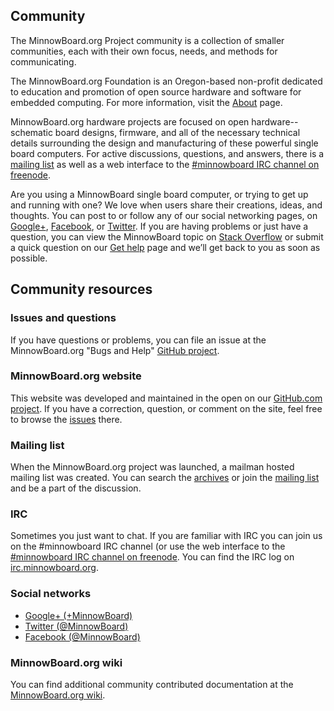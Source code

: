 ## Community

The MinnowBoard.org Project community is a collection of smaller communities, 
each with their own focus, needs, and methods for communicating.

The MinnowBoard.org Foundation is an Oregon-based non-profit dedicated to 
education and promotion of open source hardware and software for embedded 
computing. For more information, visit the [About](about) page.

MinnowBoard.org hardware projects are focused on open hardware--schematic board 
designs, firmware, and all of the necessary technical details surrounding the 
design and manufacturing of these powerful single board computers. For active 
discussions, questions, and answers, there is a [mailing list](http://lists.elinux.org/mailman/listinfo/elinux-minnowboard) as well as a 
web interface to the [#minnowboard IRC channel on freenode](http://webchat.freenode.net/?channels=minnowboard).

Are you using a MinnowBoard single board computer, or trying to get up and 
running with one? We love when users share their creations, ideas, and thoughts. 
You can post to or follow any of our social networking pages, on [Google+](https://plus.google.com/b/107232752308803303026/+MinnowboardOrg/posts), 
[Facebook](https://www.facebook.com/pages/MinnowBoard/388667897899215), or [Twitter](https://twitter.com/minnowboard). If you are having problems or just have a question, you 
can view the MinnowBoard topic on [Stack Overflow](http://stackoverflow.com/search?q=minnowboard) or submit a quick question on 
our [Get help](help) page and we’ll get back to you as soon as possible.

## Community resources

### Issues and questions
If you have questions or problems, you can file an issue at the MinnowBoard.org 
"Bugs and Help" [GitHub project](https://github.com/minnowboard-org).

### MinnowBoard.org website
This website was developed and maintained in the open on our [GitHub.com project](https://github.com/minnowboard-org/website). If 
you have a correction, question, or comment on the site, feel free to browse the 
[issues](https://github.com/minnowboard-org/website/issues) there.

### Mailing list
When the MinnowBoard.org project was launched, a mailman hosted mailing list 
was created. You can search the [archives](http://minnowboard.57273.x6.nabble.com/)
or join the [mailing list](http://lists.elinux.org/mailman/listinfo/elinux-minnowboard) and be a part of the discussion.

### IRC
Sometimes you just want to chat. If you are familiar with IRC you can join us 
on the #minnowboard IRC channel (or use the web interface to the [#minnowboard IRC channel on freenode](http://webchat.freenode.net/?channels=minnowboard). 
You can find the IRC log 
on [irc.minnowboard.org](https://irc.minnowboard.org/).

### Social networks
-   [Google+ (+MinnowBoard)](https://plus.google.com/b/107232752308803303026/+MinnowboardOrg/posts)
-   [Twitter (@MinnowBoard)](https://twitter.com/minnowboard)
-   [Facebook (@MinnowBoard)](https://www.facebook.com/pages/MinnowBoard/388667897899215)

### MinnowBoard.org wiki
You can find additional community contributed documentation at the [MinnowBoard.org wiki](https://wiki.minnowboard.org/).